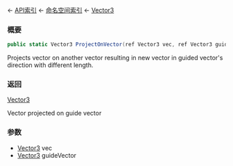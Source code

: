 ← [API索引](Api-Index) ← [命名空间索引](Namespace-Index) ← [Vector3](VRageMath.Vector3)

### 概要

```csharp
public static Vector3 ProjectOnVector(ref Vector3 vec, ref Vector3 guideVector)
```

Projects vector on another vector resulting in new vector in guided vector's direction with different length.

### 返回

[Vector3](VRageMath.Vector3)

Vector projected on guide vector

### 参数

* [Vector3](VRageMath.Vector3) vec
* [Vector3](VRageMath.Vector3) guideVector
